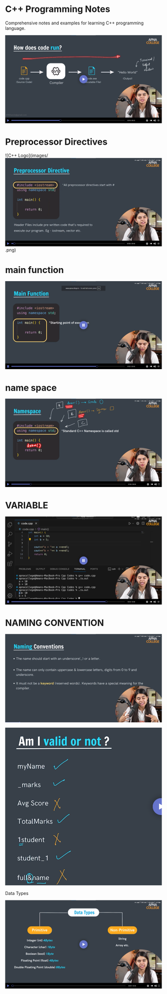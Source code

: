 # C++ Programming Notes
Comprehensive notes and examples for learning C++ programming language.

![C++ Logo](images/image.png) <!-- Add your screenshot here -->

# Preprocessor Directives

![C++ Logo](images/![alt text](image.png).png) <!-- Add your screenshot here -->

# main function
![alt text](image-1.png)

# name space

![alt text](image-3.png)

# VARIABLE 

![alt text](image-2.png)

# NAMING CONVENTION

![alt text](image-4.png)

![alt text](image-5.png)

Data Types

![alt text](image-6.png)